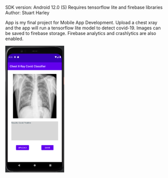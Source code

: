 SDK version: Android 12.0 (S)
Requires tensorflow lite and firebase libraries
Author: Stuart Harley

App is my final project for Mobile App Development. Upload a chest xray and the app will run a tensorflow lite model to detect covid-19. Images can be saved to firebase storage. Firebase analytics and crashlytics are also enabled.

<img src="app.png" height="400" alt="Screenshot"/>